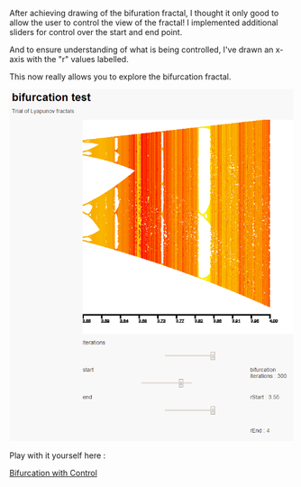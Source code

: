 After achieving drawing of the bifuration fractal, I thought it only good to allow the user to control 
the view of the fractal!
I implemented additional sliders for control over the start and end point.

And to ensure understanding of what is being controlled, I've drawn an x-axis with the
"r" values labelled.

This now really allows you to explore the bifurcation fractal.

![BifurcationTest3.PNG](../project_images/BifurcationTest3.PNG?raw=true "BifurcationTest3.PNG")

Play with it yourself here : 

[Bifurcation with Control](http://macavalon.com/devart/3rdBifurcationTest/bifurcationtest.html "Bifurcation with Control")